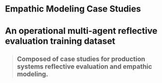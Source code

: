 # Empathic Modeling Case Studies

# An operational multi-agent reflective evaluation training dataset 
> ## Composed of case studies for production systems reflective evaluation and empathic modeling.
